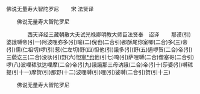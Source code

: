   佛说无量寿大智陀罗尼
　　宋 法贤译




　　佛说无量寿大智陀罗尼

　　　　西天译经三藏朝散大夫试光禄卿明教大师臣法贤奉　诏译
　　那谟(引)婆誐嚩帝(引一)阿波哩弥多(引)喻(二)倪也(二合引)那酥尾你室唧(二合)多(三)帝(引)儒(仁祖切)啰(引)惹(仁左切)野(四)怛他(引)誐多(引)野(五)遏啰贺(二合)帝(引)三藐讫三(二合)没驮(引)野(六)怛[寧*也](切身)他(引七)唵(引)萨哩嚩(二合)僧塞哥(二合引)啰(八)波哩秫驮达哩摩(二合)帝(引九)誐誐那三母讷誐(二合)帝(引十)莎婆(引)嚩秫提(引十一)摩贺(引)那野(十二)波哩嚩(引)哩(引)娑嚩(二合引)贺(引十三)

　　佛说无量寿大智陀罗尼


